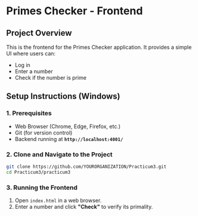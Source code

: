 # Primes Checker - Frontend

## **Project Overview**
This is the frontend for the Primes Checker application. It provides a simple UI where users can:
- Log in
- Enter a number
- Check if the number is prime

## **Setup Instructions (Windows)**

### **1. Prerequisites**
- Web Browser (Chrome, Edge, Firefox, etc.)
- Git (for version control)
- Backend running at **`http://localhost:4001/`**

### **2. Clone and Navigate to the Project**
```sh
git clone https://github.com/YOURORGANIZATION/Practicum3.git
cd Practicum3/practicum3
```

### **3. Running the Frontend**
1. Open `index.html` in a web browser.
2. Enter a number and click **"Check"** to verify its primality.
